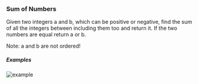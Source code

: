 ### Sum of Numbers

Given two integers a and b, which can be positive or negative, find the sum of all the integers between including them too and return it.
If the two numbers are equal return a or b.

Note: a and b are not ordered!


##### Examples

![example]()
